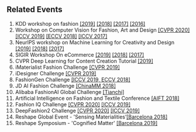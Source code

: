 ## Related Events
1. KDD workshop on fashion [[2019]](https://kddfashion2019.mybluemix.net/) [[2018]](https://kddfashion2018.mybluemix.net/) [[2017]](https://kddfashion2017.mybluemix.net/) [[2016]](http://kddfashion2016.mybluemix.net/)
2. Workshop on Computer Vision for Fashion, Art and Design [[CVPR 2020]](https://sites.google.com/view/cvcreative2020) [[ICCV 2019]](https://sites.google.com/view/cvcreative/home) [[ECCV 2018]](https://sites.google.com/view/eccvfashion/) [[ICCV 2017]](https://sites.google.com/zalando.de/cvf-iccv2017/home?authuser=0)
3. NeurlPS workshop on Machine Learning for Creativity and Design [[2019]](https://neurips2019creativity.github.io/) [[2018]](https://nips2018creativity.github.io/) [[2017]](https://nips2017creativity.github.io/)
4. SIGIR Workshop On eCommerce [[2019]](https://sigir-ecom.github.io/index.html) [[2018]](https://sigir-ecom.github.io/ecom2018/index.html) [[2017]](http://sigir-ecom.weebly.com/) 
5. CVPR Deep Learning for Content Creation Tutorial [[2019]](https://nvlabs.github.io/dl-for-content-creation/)
6. iMaterialist Fashion Challenge [[CVPR 2019]](https://sites.google.com/view/fgvc6/competitions/imat-fashion-2019)
7. iDesigner Challenge [[CVPR 2019]](https://sites.google.com/view/fgvc6/competitions/idesigner-2019)
8. FashionGen Challenge [[ICCV 2019, ECCV 2018]](https://fashion-gen.com/)
9. JD AI Fashion Challenge [[ChinaMM 2018]](https://fashion-challenge.github.io/)
10. Alibaba FashionAI Global Challenge [[Tianchi]](http://fashionai.alibaba.com/)
11. Artificial Intelligence on Fashion and Textile Conference [[AIFT 2018]](https://www.polyu.edu.hk/itc/aift2018/)
12. Fashion IQ Challenge [[CVPR 2020]](https://sites.google.com/view/cvcreative2020/fashion-iq?authuser=0) [[ICCV 2019]](https://sites.google.com/view/lingir/fashion-iq)
13. DeepFashion2 Challenge [[CVPR 2020]](https://sites.google.com/view/cvcreative2020/deepfashion2?authuser=0) [[ICCV 2019]](https://sites.google.com/view/cvcreative/deepfashion2)
14. Reshape Global Event - 'Sensing Materialities’[[Barcelona 2018]](https://wtvox.com/digital/reshape-2018-contest/)
15. Reshape Symposium - 'Cognified Matter' [[Barcelona 2019]](https://wtvox.com/digital/reshape-2019-innovation-and-digital-transformation-in-the-fashion-industry/)
